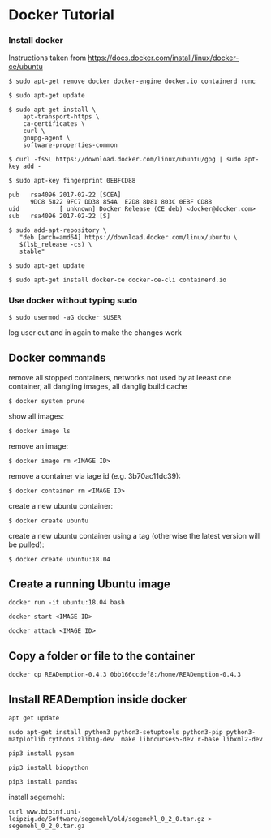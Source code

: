 # Docker Tutorial
### Install docker 
Instructions taken from https://docs.docker.com/install/linux/docker-ce/ubuntu
```
$ sudo apt-get remove docker docker-engine docker.io containerd runc
```

```
$ sudo apt-get update
```
```
$ sudo apt-get install \
    apt-transport-https \
    ca-certificates \
    curl \
    gnupg-agent \
    software-properties-common
```
```
$ curl -fsSL https://download.docker.com/linux/ubuntu/gpg | sudo apt-key add -
```
```
$ sudo apt-key fingerprint 0EBFCD88
    
pub   rsa4096 2017-02-22 [SCEA]
      9DC8 5822 9FC7 DD38 854A  E2D8 8D81 803C 0EBF CD88
uid           [ unknown] Docker Release (CE deb) <docker@docker.com>
sub   rsa4096 2017-02-22 [S]
```
```
$ sudo add-apt-repository \
   "deb [arch=amd64] https://download.docker.com/linux/ubuntu \
   $(lsb_release -cs) \
   stable"
```
```
$ sudo apt-get update
```
```
$ sudo apt-get install docker-ce docker-ce-cli containerd.io
```

### Use docker without typing sudo
```
$ sudo usermod -aG docker $USER
```
log user out and in again to make the changes work

## Docker commands
remove all stopped containers, networks not used by at leeast one container, all dangling images, all danglig build cache
```
$ docker system prune
```
show all images:
```
$ docker image ls
```
remove an image:
```
$ docker image rm <IMAGE ID>
```
remove a container via iage id (e.g. 3b70ac11dc39):
```
$ docker container rm <IMAGE ID>
```
create a new ubuntu container:
```
$ docker create ubuntu
```
create a new ubuntu container using a tag (otherwise the latest version will be pulled):
```
$ docker create ubuntu:18.04

```
## Create a running Ubuntu image
```
docker run -it ubuntu:18.04 bash

```
```
docker start <IMAGE ID>

```
```
docker attach <IMAGE ID>

```

## Copy a folder or file to the container
```
docker cp READemption-0.4.3 0bb166ccdef8:/home/READemption-0.4.3
```
## Install READemption inside docker
```
apt get update
```
```
sudo apt-get install python3 python3-setuptools python3-pip python3-matplotlib cython3 zlib1g-dev  make libncurses5-dev r-base libxml2-dev
```
```
pip3 install pysam
```
```
pip3 install biopython
```
```
pip3 install pandas
```
install segemehl:

```
curl www.bioinf.uni-leipzig.de/Software/segemehl/old/segemehl_0_2_0.tar.gz > segemehl_0_2_0.tar.gz
```
